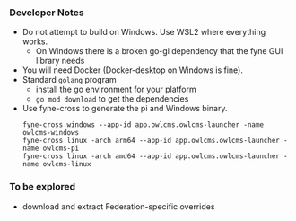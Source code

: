 ### Developer Notes
- Do not attempt to build on Windows.  Use WSL2 where everything works.
  - On Windows there is a broken go-gl dependency that the fyne GUI library needs
- You will need Docker (Docker-desktop on Windows is fine).
- Standard `golang` program
  - install the go environment for your platform
  - `go mod download` to get the dependencies
- Use fyne-cross to generate the pi and Windows binary.
  ```
  fyne-cross windows --app-id app.owlcms.owlcms-launcher -name owlcms-windows
  fyne-cross linux -arch arm64 --app-id app.owlcms.owlcms-launcher -name owlcms-pi
  fyne-cross linux -arch amd64 --app-id app.owlcms.owlcms-launcher -name owlcms-linux
  ```
  
  

### To be explored
  -  download and extract Federation-specific overrides
